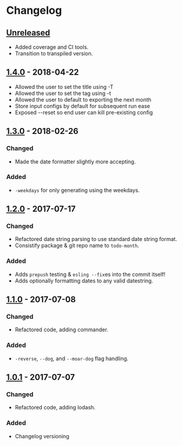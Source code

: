 # Changelog

## [Unreleased][]
- Added coverage and CI tools.
- Transition to transpiled version.

## [1.4.0][] - 2018-04-22
- Allowed the user to set the title using -T
- Allowed the user to set the tag using -t
- Allowed the user to default to exporting the next month
- Store input configs by default for subsequent run ease
- Exposed --reset so end user can kill pre-existing config

## [1.3.0][] - 2018-02-26
### Changed
- Made the date formatter slightly more accepting.
### Added
- `-weekdays` for only generating using the weekdays.

## [1.2.0][] - 2017-07-17
### Changed
- Refactored date string parsing to use standard date string format.
- Consistify package & git repo name to `todo-month`.
### Added
- Adds `prepush` testing & `esling --fix`es into the commit itself!
- Adds optionally formatting dates to any valid datestring.

## [1.1.0][] - 2017-07-08
### Changed
- Refactored code, adding commander.
### Added
- `-reverse`, `--dog`, and `--moar-dog` flag handling.

## [1.0.1][] - 2017-07-07
### Changed
- Refactored code, adding lodash.
### Added
- Changelog versioning

[Unreleased]: https://github.com/one19/monthTodo/compare/v1.4.0...HEAD
[1.4.0]: https://github.com/one19/monthTodo/compare/v1.3.0...v1.4.0
[1.3.0]: https://github.com/one19/monthTodo/compare/v1.2.0...v1.3.0
[1.2.0]: https://github.com/one19/monthTodo/compare/v1.1.1...v1.2.0
[1.1.1]: https://github.com/one19/monthTodo/compare/v1.1.0...v1.1.1
[1.1.0]: https://github.com/one19/monthTodo/compare/v1.1.0...v1.1.0
[1.0.1]: https://github.com/one19/monthTodo/tree/v1.0.1